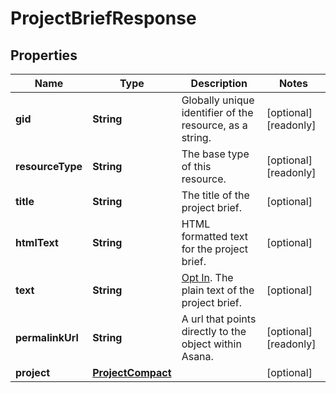 

# ProjectBriefResponse


## Properties

| Name | Type | Description | Notes |
|------------ | ------------- | ------------- | -------------|
|**gid** | **String** | Globally unique identifier of the resource, as a string. |  [optional] [readonly] |
|**resourceType** | **String** | The base type of this resource. |  [optional] [readonly] |
|**title** | **String** | The title of the project brief. |  [optional] |
|**htmlText** | **String** | HTML formatted text for the project brief. |  [optional] |
|**text** | **String** | [Opt In](https://raw.githubusercontent.com). The plain text of the project brief. |  [optional] |
|**permalinkUrl** | **String** | A url that points directly to the object within Asana. |  [optional] [readonly] |
|**project** | [**ProjectCompact**](ProjectCompact.md) |  |  [optional] |



